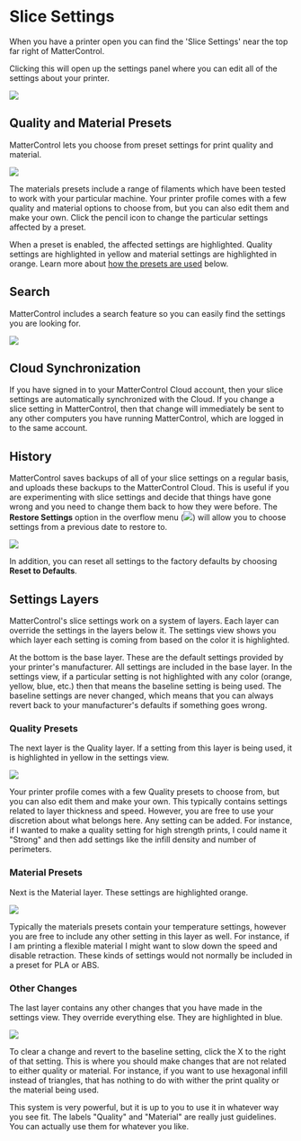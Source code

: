 
Slice Settings
==============

When you have a printer open you can find the 'Slice Settings' near the top far right of MatterControl. 

Clicking this will open up the settings panel where you can edit all of the settings about your printer.

![](https://lh3.googleusercontent.com/4QYHXu6CNmSgJ9oOsegjn5igMyKgkxi3gtomSUDfRtqgG6WIHom34CQpmwr1pVuLZ-hqnnAf59nbkYoAUDPPrvvjZw=s0)


Quality and Material Presets
----------------------------

MatterControl lets you choose from preset settings for print quality and material.

![](https://lh3.googleusercontent.com/QL7qE2bTBi6pXBqeLK1mQ5ZvmyetcrPg9vaUL-J3BdJRDI0A-7PfBsHxXfzhzHMziaf3KRx7VK0OM9huWloPmBX2qQU=s0)

The materials presets include a range of filaments which have been tested to work with your particular machine. Your printer profile comes with a few quality and material options to choose from, but you can also edit them and make your own. Click the pencil icon to change the particular settings affected by a preset.

When a preset is enabled, the affected settings are highlighted. Quality settings are highlighted in yellow and material settings are highlighted in orange. Learn more about [how the presets are used](#settings-layers) below.


Search
------
MatterControl includes a search feature so you can easily find the settings you are looking for.

![](https://lh3.googleusercontent.com/L4d841reikEdUG9lJlwuC69Wf4KVDdiGs117AXy0yMpjzbotwAC8ZWr56gjZmE8ojf8HOKpIRFTTZoufQxYGJU0N=s0)


Cloud Synchronization
---------------------

If you have signed in to your MatterControl Cloud account, then your slice settings are automatically synchronized with the Cloud. If you change a slice setting in MatterControl, then that change will immediately be sent to any other computers you have running MatterControl, which are logged in to the same account.


History
-------

MatterControl saves backups of all of your slice settings on a regular basis, and uploads these backups to the MatterControl Cloud. This is useful if you are experimenting with slice settings and decide that things have gone wrong and you need to change them back to how they were before. The **Restore Settings** option in the overflow menu (![](https://lh3.googleusercontent.com/B0iPKfPTIEs8X9qR5xZYj5aarp5PcLy3-cLjr3DYIRxZnyWLFe3-UMBYmfafoU8CjfD1dDUMmjMpcqZsJuAUsg8k-A)) will allow you to choose settings from a previous date to restore to.

![](https://lh3.googleusercontent.com/lvKJ0Zs95KYiROFa2erpw4eVN55rf5yfuKizWRFcPBh-tkjStZx8tO7quFxe7SBRyARotGj0C40aUuZQUUSVU32T)

In addition, you can reset all settings to the factory defaults by choosing **Reset to Defaults**.

Settings Layers
---------------

MatterControl's slice settings work on a system of layers. Each layer can override the settings in the layers below it. The settings view shows you which layer each setting is coming from based on the color it is highlighted.

At the bottom is the base layer. These are the default settings provided by your printer's manufacturer. All settings are included in the base layer. In the settings view, if a particular setting is not highlighted with any color (orange, yellow, blue, etc.) then that means the baseline setting is being used. The baseline settings are never changed, which means that you can always revert back to your manufacturer's defaults if something goes wrong.

### Quality Presets
The next layer is the Quality layer. If a setting from this layer is being used, it is highlighted in yellow in the settings view.

![](https://lh3.googleusercontent.com/_tUvOzZPwKxfZSCXox3RVkkmSLX3vL3WWAXIun2EOPQFES9iKYdCS529__0yCyTaXWtTX5wEkmzXqxCB19Vg1IF9tQ=s0)

Your printer profile comes with a few Quality presets to choose from, but you can also edit them and make your own. This typically contains settings related to layer thickness and speed. However, you are free to use your discretion about what belongs here. Any setting can be added. For instance, if I wanted to make a quality setting for high strength prints, I could name it "Strong" and then add settings like the infill density and number of perimeters.

### Material Presets
Next is the Material layer. These settings are highlighted orange. 

![](https://lh3.googleusercontent.com/06EDlnXpQTegBTN270jbPaRUMl7vi0QJ2qcH-YlHxB0wvB4GpgwRLv6gYYxWgdpyHRRnjKarxfmm3Uw-M5fgxMYBYw=s0)

Typically the materials presets contain your temperature settings, however you are free to include any other setting in this layer as well. For instance, if I am printing a flexible material I might want to slow down the speed and disable retraction. These kinds of settings would not normally be included in a preset for PLA or ABS.

### Other Changes
The last layer contains any other changes that you have made in the settings view. They override everything else. They are highlighted in blue.

![](https://lh3.googleusercontent.com/1B34J9zubBl7liHY-0Pz3MD1PaV7LghN-59x4JkQ47d6izSdFmnDqmrfBKHGzF3t4FNj5zaT8TM5JcpyUtQuCxf_=s0)

To clear a change and revert to the baseline setting, click the X to the right of that setting. This is where you should make changes that are not related to either quality or material. For instance, if you want to use hexagonal infill instead of triangles, that has nothing to do with wither the print quality or the material being used.

This system is very powerful, but it is up to you to use it in whatever way you see fit. The labels "Quality" and "Material" are really just guidelines. You can actually use them for whatever you like.